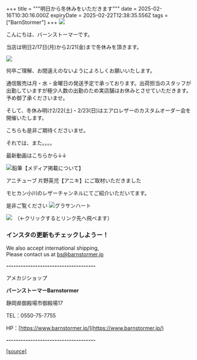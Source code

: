 +++
title = """明日から冬休みをいただきます"""
date = 2025-02-16T10:30:16.000Z
expiryDate = 2025-02-22T12:38:35.556Z
tags = ["BarnStormer"]
+++
[![](https://stat.ameba.jp/user_images/20231023/16/barnstormer-go/b2/03/p/o0420015015354743273.png)](https://ameblo.jp/barnstormer-go/entry-12825670498.html)

こんにちは、バーンストーマーです。

当店は明日2/17日(月)から2/21(金)まで冬休みを頂きます。

[![](https://stat.ameba.jp/user_images/20250216/19/barnstormer-go/66/e7/p/o0410017015544961588.png)](https://stat.ameba.jp/user_images/20250216/19/barnstormer-go/66/e7/p/o0410017015544961588.png)

何卒ご理解、お間違えのないようによろしくお願いいたします。

通信販売は月・水・金曜日の発送予定で承っております。出荷担当のスタッフが出勤していますが極少人数の出勤のため実店舗はお休みとさせていただきます。予め御了承くださいませ。

そして、冬休み明け2/22(土)・2/23(日)はエアロレザーのカスタムオーダー会を開催いたします。

こちらも是非ご期待くださいませ。

それでは、また。。。。

最新動画はこちらから↓↓

![鉛筆](https://stat100.ameba.jp/blog/ucs/img/char/char3/519.png)【メディア掲載について】

アニチューブ 片野英児【アニキ】にご取材いただきました

モヒカン小川のレザーチャンネルにてご紹介いただいてます。

是非ご覧ください ![グラサンハート](https://stat100.ameba.jp/blog/ucs/img/char/char3/148.png)

[![](https://stat.ameba.jp/user_images/20230412/16/barnstormer-go/6a/23/p/o0108010815269242493.png)](https://www.instagram.com/barnstormer_daily/)　（←クリックするとリンク先へ飛べます）

### インスタの更新もチェックしようー！

We also accept international shipping,  
Please contact us at bs@barnstormer.jp

**\-------------------------------------**

アメカジショップ

**バーンストーマーBarnstormer**

静岡県御殿場市御殿場17

TEL：0550-75-7755

HP：[https://www.barnstormer.jp/](https://www.barnstormer.jp/)

**\-------------------------------------**

[[source]](https://ameblo.jp/barnstormer-go/entry-12886681730.html)
